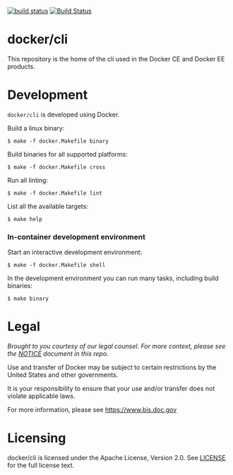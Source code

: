 [![build status](https://circleci.com/gh/docker/cli.svg?style=shield)](https://circleci.com/gh/docker/cli/tree/master) [![Build Status](https://jenkins.dockerproject.org/job/docker/job/cli/job/master/badge/icon)](https://jenkins.dockerproject.org/job/docker/job/cli/job/master/)

docker/cli
==========

This repository is the home of the cli used in the Docker CE and
Docker EE products.

Development
===========

`docker/cli` is developed using Docker.

Build a linux binary:

```
$ make -f docker.Makefile binary
```


Build binaries for all supported platforms:

```
$ make -f docker.Makefile cross
```

Run all linting:

```
$ make -f docker.Makefile lint
```

List all the available targets:

```
$ make help
```

### In-container development environment

Start an interactive development environment:

```
$ make -f docker.Makefile shell
```

In the development environment you can run many tasks, including build binaries:

```
$ make binary
```

Legal
=====
*Brought to you courtesy of our legal counsel. For more context,
please see the [NOTICE](https://github.com/docker/cli/blob/master/NOTICE) document in this repo.*

Use and transfer of Docker may be subject to certain restrictions by the
United States and other governments.

It is your responsibility to ensure that your use and/or transfer does not
violate applicable laws.

For more information, please see https://www.bis.doc.gov

Licensing
=========
docker/cli is licensed under the Apache License, Version 2.0. See
[LICENSE](https://github.com/docker/docker/blob/master/LICENSE) for the full
license text.
